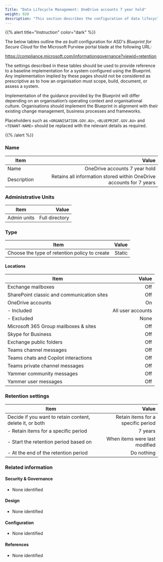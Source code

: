 ```yaml
---
Title: "Data Lifecycle Management: OneDrive accounts 7 year hold"
weight: 020
description: "This section describes the configuration of data lifecycle management retention policies within Microsoft Purview associated with systems built according to the guidance provided by ASD's Blueprint for Secure Cloud."
---
```


{{% alert title="Instruction" color="dark" %}}
 
The below tables outline the *as built* configuration for ASD's *Blueprint for Secure Cloud* for the Microsoft Purview portal blade at the following URL: 
 
https://compliance.microsoft.com/informationgovernance?viewid=retention
 
The settings described in these tables should be used to provide reference to a baseline implementation for a system configured using the Blueprint. Any implementation implied by these pages should not be considered as prescriptive as to how an organisation must scope, build, document, or assess a system.

Implementation of the guidance provided by the Blueprint will differ depending on an organisation’s operating context and organisational culture. Organisations should implement the Blueprint in alignment with their existing change management, business processes and frameworks.

Placeholders such as `<ORGANISATION.GOV.AU>`, `<BLUEPRINT.GOV.AU>` and `<TENANT-NAME>` should be replaced with the relevant details as required.

{{% /alert %}}

### Name

| Item        |                                                               Value |
| ----------- | ------------------------------------------------------------------: |
| Name        |                                       OneDrive accounts 7 year hold |
| Description | Retains all information stored within OneDrive accounts for 7 years |

### Administrative Units

| Item        |          Value |
| ----------- | -------------: |
| Admin units | Full directory |

### Type 

| Item                                          |  Value |
| --------------------------------------------- | -----: |
| Choose the type of retention policy to create | Static |

#### Locations

| Item                                       |             Value |
| ------------------------------------------ | ----------------: |
| Exchange mailboxes                         |               Off |
| SharePoint classic and communication sites |               Off |
| OneDrive accounts                          |                On |
| - Included                                 | All user accounts |
| - Excluded                                 |              None |
| Microsoft 365 Group mailboxes & sites      |               Off |
| Skype for Business                         |               Off |
| Exchange public folders                    |               Off |
| Teams channel messages                     |               Off |
| Teams chats and Copilot interactions       |               Off |
| Teams private channel messages             |               Off |
| Yammer community messages                  |               Off |
| Yammer user messages                       |               Off |

### Retention settings

| Item                                                     |                              Value |
| -------------------------------------------------------- | ---------------------------------: |
| Decide if you want to retain content, delete it, or both | Retain items for a specific period |
| - Retain items for a specific period                     |                            7 years |
| - Start the retention period based on                    |      When items were last modified |
| - At the end of the retention period                     |                         Do nothing |

### Related information

#### Security & Governance

* None identified
  
#### Design

* None identified
  
#### Configuration

* None identified

#### References

* None identified